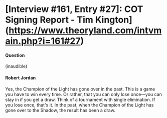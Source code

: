 # [Interview #161, Entry #27]: COT Signing Report - Tim Kington](https://www.theoryland.com/intvmain.php?i=161#27)

#### Question

(inaudible)

#### Robert Jordan

Yes, the Champion of the Light has gone over in the past. This is a game you have to win every time. Or rather, that you can only lose once—you can stay in if you get a draw. Think of a tournament with single elimination. If you lose once, that's it. In the past, when the Champion of the Light has gone over to the Shadow, the result has been a draw.

